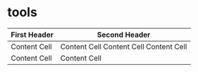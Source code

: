 # tools

| First Header  | Second Header |
| ------------- | ------------- |
| Content Cell  | Content Cell Content Cell Content Cell  |
| Content Cell  | Content Cell  |
